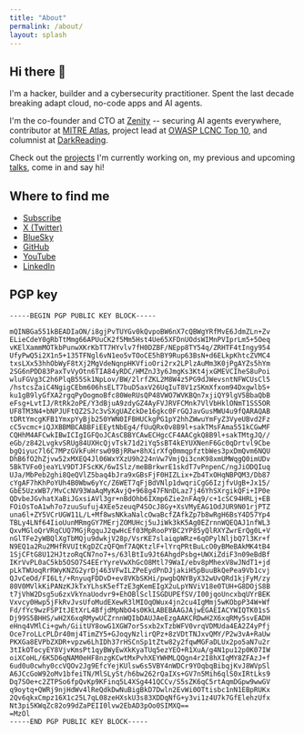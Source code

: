 ```yaml
---
title: "About"
permalink: /about/
layout: splash
---
```


## Hi there 👋

I'm a hacker, builder and a cybersecurity practitioner. Spent the last decade breaking adapt cloud, no-code apps and AI agents.

I'm the co-founder and CTO at [Zenity](https://www.zenity.io) -- securing AI agents everywhere, contributor at [MITRE Atlas](https://atlas.mitre.org), project lead at [OWASP LCNC Top 10](https://owasp.org/www-project-top-10-low-code-no-code-security-risks/), and columnist at [DarkReading](https://www.darkreading.com/author/michael-bargury).

Check out the [projects](/wip) I'm currently working on, my previous and upcoming [talks](/talks), come in and say hi!

## Where to find me

<ul class="fa-ul">
  <li>
    <span class="fa-li"><i class="fas fa-envelope"></i></span>
    <a href="javascript:void(0);" onclick="popupNewsletter()" title="Subscribe">Subscribe</a>
  </li>
  <li>
    <span class="fa-li"><i class="fab fa-twitter-square"></i></span>
    <a href="https://twitter.com/mbrg0" target="_blank">X (Twitter)</a>
  </li>
  <li>
    <span class="fa-li"><i class="fab fa-twitter-square"></i></span>
    <a href="https://bsky.app/profile/mbrg0.bsky.social" target="_blank">BlueSky</a>
  </li>
  <li>
    <span class="fa-li"><i class="fab fa-github"></i></span>
    <a href="https://github.com/mbrg" target="_blank">GitHub</a>
  </li>
  <li>
    <span class="fa-li"><i class="fab fa-youtube"></i></span>
    <a href="https://www.youtube.com/@mbgsec" target="_blank">YouTube</a>
  </li>
  <li>
    <span class="fa-li"><i class="fab fa-linkedin"></i></span>
    <a href="https://linkedin.com/in/michaelbargury" target="_blank">LinkedIn</a>
  </li>
</ul>

## PGP key

```
-----BEGIN PGP PUBLIC KEY BLOCK-----

mQINBGa551kBEADIaON/i8gjPvTUYGv0kQvpoBW6nX7cQBWgYRfMvE6JdmZLn+Zv
ELieCdeY0gRbTtMmg66APUuCK2f5Mm5Hst4Ue65XFDnUOdsWIMnPVIprLm5+5Oeq
vKElXammMOTkbPunwXKrKbTT7HYvlv7fH0DZBF/NEpp8TY54q/ZRHTF4tIngy954
UfyPwQ5i2X1n5+135TFNgl6vN1eo5vTOoCE5hBY9Rup63BsN+d6ELkpKhtcZVMC4
txsLXx53hhObWyF8tXj2MgVdeNqnpHKVfioOri2rx2LPlzAuMm3K0jPgAYZs5hYm
2SG6nPDD83PaxTvVyOtn6TIA84yRDC/HMZnJ3y6JmgKs3Kt4jxGMEVCIheS8uPoi
wluFGVg3C2h6PlqB55Sk1NpLov/BW/2lrfZKL2M8W4z5PG9dJWevsntNFWCUsCl5
/hstcsZaiC4NgigCEbm606hsELT7buD5axV26UqIuT8V1zSKmXfxom94DxgwlbS+
ku1gB9lyGfXA2rgqPyOogmoBfc80WeRUsQP48VWO7WVKBQn7xjiQY9lgV5BbaQbB
eFsg+LvtIJ/RtRk2oPE/Y3dBjuA9zdyGZ4AyFVJRVFCMnk7VlVbHklONmT1SS5OR
UF8TM3N4+bNPJUFtQZ2SJc3vSXgUAZckDe16gkc0FrGQJavGusMWU4u9fQARAQAB
tDRtYmcgKFB1YmxpYyBjb250YWN0IFBHUCkgPG1pY2hhZWwuYmFyZ3VyeUBvd2Fz
cC5vcmc+iQJXBBMBCABBFiEEytNbEg4/fUuQRx0v8B9l+sakTMsFAma551kCGwMF
CQHhM4AFCwkIBwICIgIGFQoJCAsCBBYCAwECHgcCF4AACgkQ8B9l+sakTMtgJQ//
eGb/z842LvgkvSRUg84UXHcQjvTsk71d2iYq5sBT4kEYUXNenF6Gc0qDrtvl9Cbe
bgQiyuc7l6C7MPzGVkFuHrsw09BjRRw+8hXirXfg0mmqpfztbWes3pxDmQvm6NQU
DhB6fO2hZjvw52xMXEQ4Jl06WxYXzU9h224nVw7VmjQi3cnK98xmUMWqgQ0imUDv
5BkTVFo0jeaYLV9DTJFScKK/6wISlz/meBBrkwrE1skdT7vPnpenC/ngJiODQIuq
UJa/MbPeb2ghi8QeQVlZ5baq4bJra9xGBsFjF0HIZLix+Zb4TxOHqNBPQM3/Db87
cYgAF7hKhPoYUh4B0Wbw6yYc/Z6WET7qFjBdVNlp1dwqriCgG6IzjfvUgB+Jx15/
GbE5UzxWB7/MvCcNV93WaAqMyKAvjQ+968g47FNnDLaz7j46YhSXrgikQFi+IP0e
QDvbeJGvhatXaBiJGxsiAVl3gr+nBdOhb6IXmp6Zie2nFAq9/c+1cSC94HRLj+EB
FOiOsToA1wh7o7zuuSufuj4XEe5zeuqP4SOcJ8Gy+XsVMyEAG1OdJUR9N01rjPTZ
una6l+ZY5VCrUGW11L/L+Mf8wsNKkaNalcOwaBcfZAfkZp7b8wRgH6BsY4D57Yp4
TBLy4LNf64IioUunMRmgGY7MErjZOMUHcj5uJiWk3kK5Ag0EZrnnWQEQAJ1nfWL3
QxvMGloQrVRqCUQ7MGjRgquJ2qwHcEf03MpRooPYBC2YP85yQlRXYZwrErQg0L+V
nGlTFe2yWBQlXgTbMQju9dwkjV28p/VsrKE7slaiqpWRz+6qOPylNljbQ7l3Kr+f
N9EQ1a2Ru2MHfRVUItKgDZCzQFQmf7AQKtzlF+lYrqPRtBuLcO0yBMeBAkMK4tB4
1SjCFtG8U12HJtzoRqCN7no7+s/63lBtIu9Jt6AhgdPsbg+UWXiZdiF3n09eBdBf
IKrVvPL0aC5kb5OSO7S4EErYyreVwXhGcO8Mtl79WaI/ebv8pMhexV8wJNdT1+jd
pLkTWUoqRrRWyKNZG2yrDj463VFwILZPeEydPnDJjakiH5pBuuBkQePea9Vb1cvj
QJvCeOd/FI6Lt/+RnyuqFDDvD+ev8VKbSKHi/pwgbQNYByX32wUvQRd1kjFyM/zy
80V0MVlkKiPANzKJkTxYLhsK5efTzE3gKemEIgX2uLpYNViV18e0TUH+G8DOjS8B
t7jVhW2Dsg5u6zxVkYnaUodvr9+EhOBlSclISGDUPEfSV/I00jqoUncxbqUYrBEK
Vxvcy0Hwp5jFkRvJvsUfoMudEXewR3lMIOqOWux4jn2cu4IgMmj5wKObpP34W+Wf
Fd/fYc9wzFSPItJEtXrL4BfjdMpNbO4s0KkLABEBAAGJAjwEGAEIACYWIQTK01sS
Dj99S5BHHS/wH2X6xqRMywUCZrnnWQIbDAUJAeEzgAAKCRDwH2X6xqRMy5svEADH
eHnq4VMlCi+gwh/GiitUY8owG1XGW7or5sxb2xTzbWFV0vrqVDMUda4EA2Z4yPfj
Oce7roLLcPLDr40mj4TimZY5+GJoqyNzlirQPz+8zVDtTNJxvQMY/P2w3vA+RaUw
PKXGa8EVPbZXDR+vpzw6LhIDh37rHSCnSp1tZtw82y2fqwMGFaDLUx2po5aN7u2r
3tIkOTocyEY8VjvKmsPt1qyBWyEwXkKyaTUq5ezYEO+R1XuA/g4N1pu12p0K07IW
oiXCoHL/6K5D6qNAM0eHF8nzgKCwtMxPvhXEYWHMLQQgn4r2I8hXIqMY8ZFAzJ+f
6ud0u0cwhy0ccVQOv2Jg9EfcYejKUlsw6s5VBY4nWDCr9YOqbqBibqjKvJ8WVpSl
A6JCcGoW92oMv1bfeiTN/MlSLySt/h6bw262rQaIXs+GV7n5Mih6qlS0xIRtLks9
Dq7SOe+c2ZTPSo6fpQvKp9KFinq5L4XSg441QCCv/S5sZK6qC5rtAqmDGpw9wwGV
q9oytq+QWRj9njHdWv4lReQdkDwNuBigBkD7Dwln2EvWi0OTtisbc1nN1EBpRUKx
2Qv6qkxCmpz16X1c25L7qL08zeHXskU3s83XDDqNfG+y3vi1z4U7k7GfElehzUfx
Nt3pi5KWqZc82o99dZaPEII0lvw2EbAD3pOo0SIMXQ==
=MzOl
-----END PGP PUBLIC KEY BLOCK-----